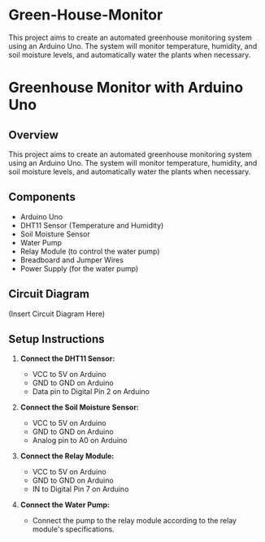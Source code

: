 # Green-House-Monitor
This project aims to create an automated greenhouse monitoring system using an Arduino Uno. The system will monitor temperature, humidity, and soil moisture levels, and automatically water the plants when necessary.
# Greenhouse Monitor with Arduino Uno

## Overview
This project aims to create an automated greenhouse monitoring system using an Arduino Uno. The system will monitor temperature, humidity, and soil moisture levels, and automatically water the plants when necessary.

## Components
- Arduino Uno
- DHT11 Sensor (Temperature and Humidity)
- Soil Moisture Sensor
- Water Pump
- Relay Module (to control the water pump)
- Breadboard and Jumper Wires
- Power Supply (for the water pump)

## Circuit Diagram
(Insert Circuit Diagram Here)

## Setup Instructions
1. **Connect the DHT11 Sensor:**
   - VCC to 5V on Arduino
   - GND to GND on Arduino
   - Data pin to Digital Pin 2 on Arduino

2. **Connect the Soil Moisture Sensor:**
   - VCC to 5V on Arduino
   - GND to GND on Arduino
   - Analog pin to A0 on Arduino

3. **Connect the Relay Module:**
   - VCC to 5V on Arduino
   - GND to GND on Arduino
   - IN to Digital Pin 7 on Arduino

4. **Connect the Water Pump:**
   - Connect the pump to the relay module according to the relay module's specifications.
